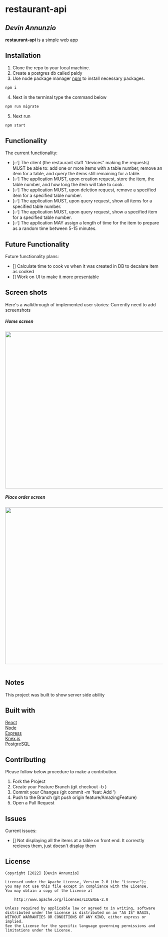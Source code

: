 # restaurant-api

## *Devin Annunzio*

**restaurant-api** is a simple web app 


## Installation
1. Clone the repo to your local machine.
2. Create a postgres db called paidy 
3. Use node package manager [npm](https://www.npmjs.com/) to install necessary packages.

```bash
npm i
```
4. Next in the terminal type the command below
```bash
npm run migrate
```
5. Next run 
```bash
npm start
```

## Functionality 

The current functionality:
* [✅] The client (the restaurant staff “devices” making the requests) MUST be able to: add one or more items with a table number, remove an item for a table, and query the items still remaining for a table.
* [✅] The application MUST, upon creation request, store the item, the table number, and how long the item will take to cook.
* [✅] The application MUST, upon deletion request, remove a specified item for a specified table number.
* [✅] The application MUST, upon query request, show all items for a specified table number.
* [✅] The application MUST, upon query request, show a specified item for a specified table number.
* [✅] The application MAY assign a length of time for the item to prepare as a random time between 5-15 minutes.


## Future Functionality 
Future functionality plans:
* [] Calculate time to cook vs when it was created in DB to decalare item as cooked
* [] Work on UI to make it more presentable


## Screen shots

Here's a walkthrough of implemented user stories: Currently need to add screenshots
</br>
<h5>Home screen</h5>
<img border: 5px solid #555 src="https://user-images.githubusercontent.com/69616397/160763277-de78f727-f5f7-40ef-8441-f384a78bf93c.png" width="800" height="500">
<br>
<h5>Place order screen</h5>
<img src="https://user-images.githubusercontent.com/69616397/160763452-a0f67a3b-3642-4281-b901-8b2327d09b97.png" width="800" height="500">
<br>


</br>




## Notes
This project was built to show server side ability


## Built with
[React](https://reactjs.org/)<br/>
[Node](https://nodejs.org/en/)<br/>
[Express](https://expressjs.com/)<br/>
[Knex.js](https://knexjs.org/)<br/>
[PostgreSQL](https://www.postgresql.org/docs/)<br/>

## Contributing

Please follow below procedure to make a contribution.

1. Fork the Project
2. Create your Feature Branch (git checkout -b <featurename>)
3. Commit your Changes (git commit -m 'feat: Add <featurename>')
4. Push to the Branch (git push origin feature/AmazingFeature)
5. Open a Pull Request

## Issues 
Current issues:
* [] Not displaying all the items at a table on front end.  It correctly recieves them, just doesn't display them



## License

    Copyright [2022] [Devin Annunzio]

    Licensed under the Apache License, Version 2.0 (the "License");
    you may not use this file except in compliance with the License.
    You may obtain a copy of the License at

        http://www.apache.org/licenses/LICENSE-2.0

    Unless required by applicable law or agreed to in writing, software
    distributed under the License is distributed on an "AS IS" BASIS,
    WITHOUT WARRANTIES OR CONDITIONS OF ANY KIND, either express or implied.
    See the License for the specific language governing permissions and
    limitations under the License.
